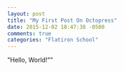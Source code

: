 ```yaml
---
layout: post
title: "My First Post On Octopress"
date: 2015-12-02 18:47:38 -0500
comments: true
categories: "Flatiron School"
---
```


"Hello, World!""